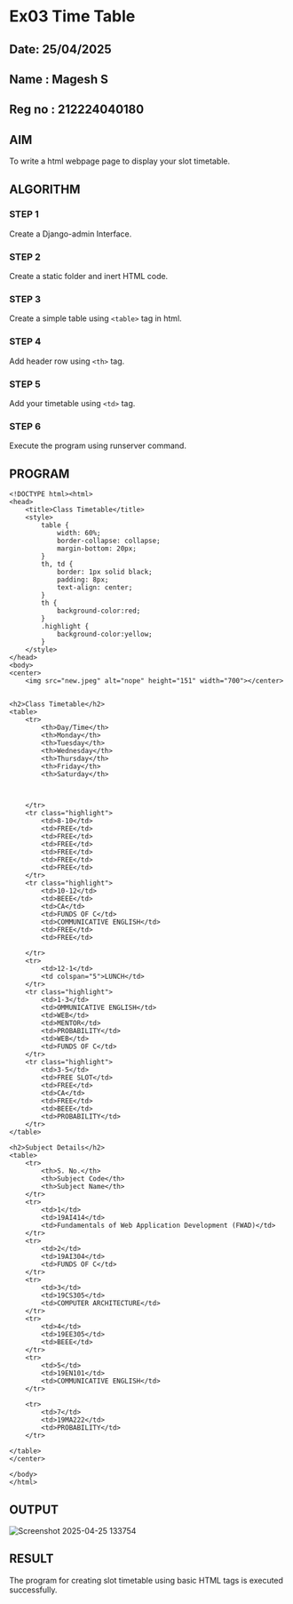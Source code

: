 # Ex03 Time Table
## Date: 25/04/2025
## Name : Magesh S
## Reg no : 212224040180
## AIM
To write a html webpage page to display your slot timetable.

## ALGORITHM
### STEP 1
Create a Django-admin Interface.

### STEP 2
Create a static folder and inert HTML code.

### STEP 3
Create a simple table using ```<table>``` tag in html.

### STEP 4
Add header row using ```<th>``` tag.

### STEP 5
Add your timetable using ```<td>``` tag.

### STEP 6
Execute the program using runserver command.

## PROGRAM
```
<!DOCTYPE html><html>
<head>
    <title>Class Timetable</title>
    <style>
        table {
            width: 60%;
            border-collapse: collapse;
            margin-bottom: 20px;
        }
        th, td {
            border: 1px solid black;
            padding: 8px;
            text-align: center;
        }
        th {
            background-color:red;
        }
        .highlight {
            background-color:yellow;
        }
    </style>
</head>
<body>
<center>
    <img src="new.jpeg" alt="nope" height="151" width="700"></center>

    
<h2>Class Timetable</h2>
<table>
    <tr>
        <th>Day/Time</th>
        <th>Monday</th>
        <th>Tuesday</th>
        <th>Wednesday</th>
        <th>Thursday</th>
        <th>Friday</th>
        <th>Saturday</th>



    </tr>
    <tr class="highlight">
        <td>8-10</td>
        <td>FREE</td>
        <td>FREE</td>
        <td>FREE</td>
        <td>FREE</td>
        <td>FREE</td>
        <td>FREE</td>
    </tr>
    <tr class="highlight">
        <td>10-12</td>
        <td>BEEE</td>
        <td>CA</td>
        <td>FUNDS OF C</td>
        <td>COMMUNICATIVE ENGLISH</td>
        <td>FREE</td>
        <td>FREE</td>

    </tr>
    <tr>
        <td>12-1</td>
        <td colspan="5">LUNCH</td>
    </tr>
    <tr class="highlight">
        <td>1-3</td>
        <td>OMMUNICATIVE ENGLISH</td>
        <td>WEB</td>
        <td>MENTOR</td>
        <td>PROBABILITY</td>
        <td>WEB</td>
        <td>FUNDS OF C</td>
    </tr>
    <tr class="highlight">
        <td>3-5</td>
        <td>FREE SLOT</td>
        <td>FREE</td>
        <td>CA</td>
        <td>FREE</td>
        <td>BEEE</td>
        <td>PROBABILITY</td>
    </tr>
</table>

<h2>Subject Details</h2>
<table>
    <tr>
        <th>S. No.</th>
        <th>Subject Code</th>
        <th>Subject Name</th>
    </tr>
    <tr>
        <td>1</td>
        <td>19AI414</td>
        <td>Fundamentals of Web Application Development (FWAD)</td>
    </tr>
    <tr>
        <td>2</td>
        <td>19AI304</td>
        <td>FUNDS OF C</td>
    </tr>
    <tr>
        <td>3</td>
        <td>19CS305</td>
        <td>COMPUTER ARCHITECTURE</td>
    </tr>
    <tr>
        <td>4</td>
        <td>19EE305</td>
        <td>BEEE</td>
    </tr>
    <tr>
        <td>5</td>
        <td>19EN101</td>
        <td>COMMUNICATIVE ENGLISH</td>
    </tr>
    
    <tr>
        <td>7</td>
        <td>19MA222</td>
        <td>PROBABILITY</td>
    </tr>

</table>
</center>

</body>
</html>

```
## OUTPUT
![Screenshot 2025-04-25 133754](https://github.com/user-attachments/assets/81751db6-cb76-4aaf-8495-190e1c7bbcf2)



## RESULT
The program for creating slot timetable using basic HTML tags is executed successfully.
